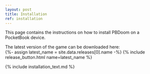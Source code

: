 ```yaml
---
layout: post
title: Installation
ref: installation
---
```

This page contains the instructions on how to install PBDoom on a PocketBook device.

The latest version of the game can be downloaded here:<br>
{%- assign latest_name = site.data.releases[0].name -%}
{% include release_button.html
  name=latest_name
%}

{% include installation_text.md %}

